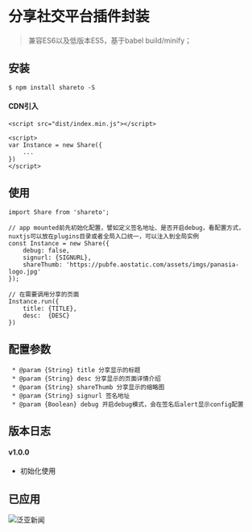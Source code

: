 # 分享社交平台插件封装

> 兼容ES6以及低版本ES5，基于babel build/minify；

## 安装
```
$ npm install shareto -S
```

#### CDN引入
```
<script src="dist/index.min.js"></script>

<script>
var Instance = new Share({
	...
})
</script>
```

## 使用
```
import Share from 'shareto';

// app mounted前先初始化配置，譬如定义签名地址、是否开启debug，看配置方式，nuxtjs可以放在plugins目录或者全局入口统一，可以注入到全局实例
const Instance = new Share({
    debug: false,
    signurl: {SIGNURL},
    shareThumb: 'https://pubfe.aostatic.com/assets/imgs/panasia-logo.jpg'
});

// 在需要调用分享的页面
Instance.run({
	title: {TITLE},
	desc:  {DESC}
})
```

## 配置参数
```
 * @param {String} title 分享显示的标题
 * @param {String} desc 分享显示的页面详情介绍
 * @param {String} shareThumb 分享显示的缩略图
 * @param {String} signurl 签名地址
 * @param {Boolean} debug 开启debug模式，会在签名后alert显示config配置
```

## 版本日志
#### v1.0.0

- 初始化使用

## 已应用

![泛亚新闻](https://pubfe.aostatic.com/assets/imgs/panasia-logo.jpg)